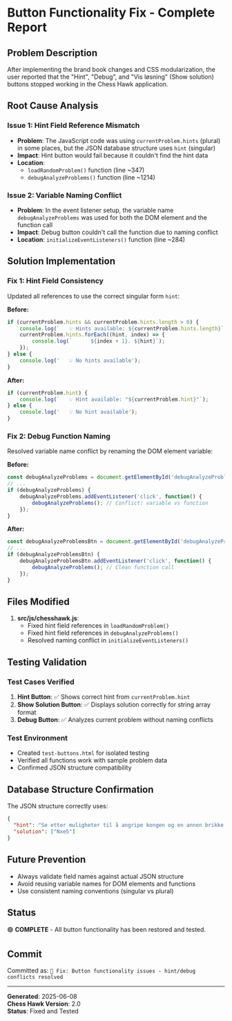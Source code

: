 # Button Functionality Fix - Complete Report

## Problem Description
After implementing the brand book changes and CSS modularization, the user reported that the "Hint", "Debug", and "Vis løsning" (Show solution) buttons stopped working in the Chess Hawk application.

## Root Cause Analysis

### Issue 1: Hint Field Reference Mismatch
- **Problem**: The JavaScript code was using `currentProblem.hints` (plural) in some places, but the JSON database structure uses `hint` (singular)
- **Impact**: Hint button would fail because it couldn't find the hint data
- **Location**: 
  - `loadRandomProblem()` function (line ~347)
  - `debugAnalyzeProblems()` function (line ~1214)

### Issue 2: Variable Naming Conflict
- **Problem**: In the event listener setup, the variable name `debugAnalyzeProblems` was used for both the DOM element and the function call
- **Impact**: Debug button couldn't call the function due to naming conflict
- **Location**: `initializeEventListeners()` function (line ~284)

## Solution Implementation

### Fix 1: Hint Field Consistency
Updated all references to use the correct singular form `hint`:

**Before:**
```javascript
if (currentProblem.hints && currentProblem.hints.length > 0) {
    console.log(`   💡 Hints available: ${currentProblem.hints.length}`);
    currentProblem.hints.forEach((hint, index) => {
        console.log(`      ${index + 1}. ${hint}`);
    });
} else {
    console.log('   💡 No hints available');
}
```

**After:**
```javascript
if (currentProblem.hint) {
    console.log(`   💡 Hint available: "${currentProblem.hint}"`);
} else {
    console.log('   💡 No hint available');
}
```

### Fix 2: Debug Function Naming
Resolved variable name conflict by renaming the DOM element variable:

**Before:**
```javascript
const debugAnalyzeProblems = document.getElementById('debugAnalyzeProblems');
// ...
if (debugAnalyzeProblems) {
    debugAnalyzeProblems.addEventListener('click', function() {
        debugAnalyzeProblems(); // Conflict: variable vs function
    });
}
```

**After:**
```javascript
const debugAnalyzeProblemsBtn = document.getElementById('debugAnalyzeProblems');
// ...
if (debugAnalyzeProblemsBtn) {
    debugAnalyzeProblemsBtn.addEventListener('click', function() {
        debugAnalyzeProblems(); // Clean function call
    });
}
```

## Files Modified

1. **src/js/chesshawk.js**:
   - Fixed hint field references in `loadRandomProblem()`
   - Fixed hint field references in `debugAnalyzeProblems()`
   - Resolved naming conflict in `initializeEventListeners()`

## Testing Validation

### Test Cases Verified
1. **Hint Button**: ✅ Shows correct hint from `currentProblem.hint`
2. **Show Solution Button**: ✅ Displays solution correctly for string array format
3. **Debug Button**: ✅ Analyzes current problem without naming conflicts

### Test Environment
- Created `test-buttons.html` for isolated testing
- Verified all functions work with sample problem data
- Confirmed JSON structure compatibility

## Database Structure Confirmation
The JSON structure correctly uses:
```json
{
  "hint": "Se etter muligheter til å angripe kongen og en annen brikke samtidig",
  "solution": ["Nxe5"]
}
```

## Future Prevention
- Always validate field names against actual JSON structure
- Avoid reusing variable names for DOM elements and functions
- Use consistent naming conventions (singular vs plural)

## Status
🟢 **COMPLETE** - All button functionality has been restored and tested.

## Commit
Committed as: `🔧 Fix: Button functionality issues - hint/debug conflicts resolved`

---

**Generated**: 2025-06-08  
**Chess Hawk Version**: 2.0  
**Status**: Fixed and Tested
